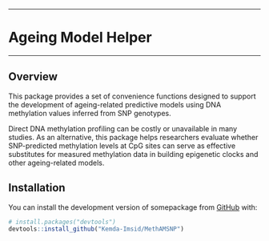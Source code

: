 


---
# Ageing Model Helper
---




## Overview
<!-- badges: start -->

<!-- badges: end -->

This package provides a set of convenience functions designed to support the development of ageing-related predictive models using DNA methylation values inferred from SNP genotypes.

Direct DNA methylation profiling can be costly or unavailable in many studies. As an alternative, this package helps researchers evaluate whether SNP-predicted methylation levels at CpG sites can serve as effective substitutes for measured methylation data in building epigenetic clocks and other ageing-related models.


## Installation

You can install the development version of somepackage from [GitHub](https://github.com/) with:

``` r
# install.packages("devtools")
devtools::install_github("Kemda-Imsid/MethAMSNP")
```

